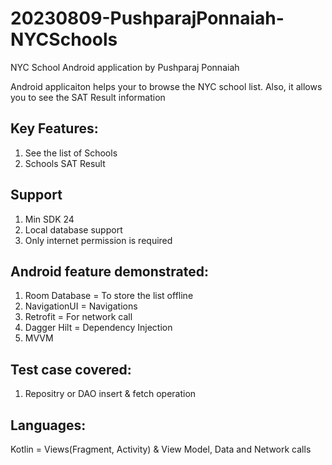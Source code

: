 # 20230809-PushparajPonnaiah-NYCSchools

NYC School Android application by Pushparaj Ponnaiah

Android applicaiton helps your to browse the NYC school list. Also, it allows you to see the
SAT Result information

Key Features:
-------------
1. See the list of Schools
2. Schools SAT Result

Support
-------

1. Min SDK 24
2. Local database support
3. Only internet permission is required

Android feature demonstrated:
------------------------------
1. Room Database = To store the list offline
2. NavigationUI = Navigations
3. Retrofit = For network call
4. Dagger Hilt = Dependency Injection
5. MVVM


Test case covered:
------------------
1. Repositry or DAO insert & fetch operation

Languages:
----------
Kotlin = Views(Fragment, Activity) & View Model, Data and  Network calls
